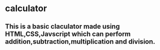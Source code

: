 # calculator
## This is a basic claculator made using HTML,CSS,Javscript which can perform addition,subtraction,multiplication and division.
